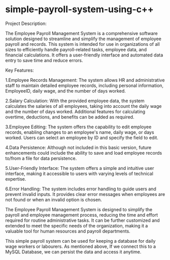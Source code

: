 # simple-payroll-system-using-c++
Project Description:

The Employee Payroll Management System is a comprehensive software solution designed to streamline and simplify the management of employee payroll and records. This system is intended for use in organizations of all sizes to efficiently handle payroll-related tasks, employee data, and financial calculations. It offers a user-friendly interface and automated data entry to save time and reduce errors.

Key Features:

1.Employee Records Management: The system allows HR and administrative staff to maintain detailed employee records, including personal information, EmployeeID, daily wage, and the number of days worked.

2.Salary Calculation: With the provided employee data, the system calculates the salaries of all employees, taking into account the daily wage and the number of days worked. Additional features for calculating overtime, deductions, and benefits can be added as required.

3.Employee Editing: The system offers the capability to edit employee records, enabling changes to an employee's name, daily wage, or days worked. Users can select an employee by ID and specify the field to edit.

4.Data Persistence: Although not included in this basic version, future enhancements could include the ability to save and load employee records to/from a file for data persistence.

5.User-Friendly Interface: The system offers a simple and intuitive user interface, making it accessible to users with varying levels of technical expertise.

6.Error Handling: The system includes error handling to guide users and prevent invalid inputs. It provides clear error messages when employees are not found or when an invalid option is chosen.

The Employee Payroll Management System is designed to simplify the payroll and employee management process, reducing the time and effort required for routine administrative tasks. It can be further customized and extended to meet the specific needs of the organization, making it a valuable tool for human resources and payroll departments.

This simple payroll system can be used for keeping a database for daily wage workers or labourers. As mentioned above, If we connect this to a MySQL Database, we can persist the data and access it anytime.

